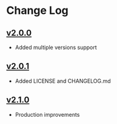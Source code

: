 # Change Log

## [v2.0.0](https://github.com/UdelaRInterior/Ansible-Tryton/tree/v2.0.0)

* Added multiple versions support

## [v2.0.1](https://github.com/UdelaRInterior/Ansible-Tryton/tree/v2.0.1)

* Added LICENSE and CHANGELOG.md

## [v2.1.0](https://github.com/UdelaRInterior/Ansible-Tryton/tree/v2.1.0)

* Production improvements




